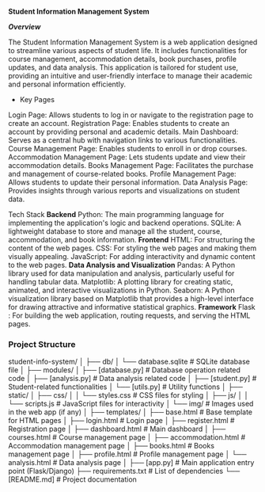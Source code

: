 **Student Information Management System**

***Overview***

The Student Information Management System is a web application designed to streamline various aspects of student life. It includes functionalities for course management, accommodation details, book purchases, profile updates, and data analysis. This application is tailored for student use, providing an intuitive and user-friendly interface to manage their academic and personal information efficiently.

- Key Pages

Login Page: Allows students to log in or navigate to the registration page to create an account.
Registration Page: Enables students to create an account by providing personal and academic details.
Main Dashboard: Serves as a central hub with navigation links to various functionalities.
Course Management Page: Enables students to enroll in or drop courses.
Accommodation Management Page: Lets students update and view their accommodation details.
Books Management Page: Facilitates the purchase and management of course-related books.
Profile Management Page: Allows students to update their personal information.
Data Analysis Page: Provides insights through various reports and visualizations on student data.


Tech Stack
**Backend**
Python: The main programming language for implementing the application's logic and backend operations.
SQLite: A lightweight database to store and manage all the student, course, accommodation, and book information.
**Frontend**
HTML: For structuring the content of the web pages.
CSS: For styling the web pages and making them visually appealing.
JavaScript: For adding interactivity and dynamic content to the web pages.
**Data Analysis and Visualization**
Pandas: A Python library used for data manipulation and analysis, particularly useful for handling tabular data.
Matplotlib: A plotting library for creating static, animated, and interactive visualizations in Python.
Seaborn: A Python visualization library based on Matplotlib that provides a high-level interface for drawing attractive and informative statistical graphics.
**Framework**
Flask : For building the web application, routing requests, and serving the HTML pages.

### Project Structure

student-info-system/
│
├── db/
│   └── database.sqlite  # SQLite database file
│
├── modules/
│   ├── [database.py]    # Database operation related code
│   ├── [analysis.py]    # Data analysis related code
│   ├── [student.py]     # Student-related functionalities
│   └── [utils.py]       # Utility functions
│
├── static/
│   ├── css/
│   │   └── styles.css   # CSS files for styling
│   ├── js/
│   │   └── scripts.js   # JavaScript files for interactivity
│   └── img/             # Images used in the web app (if any)
│
├── templates/
│   ├── base.html        # Base template for HTML pages
│   ├── login.html       # Login page
│   ├── register.html    # Registration page
│   ├── dashboard.html   # Main dashboard
│   ├── courses.html     # Course management page
│   ├── accommodation.html # Accommodation management page
│   ├── books.html       # Books management page
│   ├── profile.html     # Profile management page
│   └── analysis.html    # Data analysis page
│
├── [app.py]             # Main application entry point (Flask/Django)
├── requirements.txt     # List of dependencies
└── [README.md]          # Project documentation
